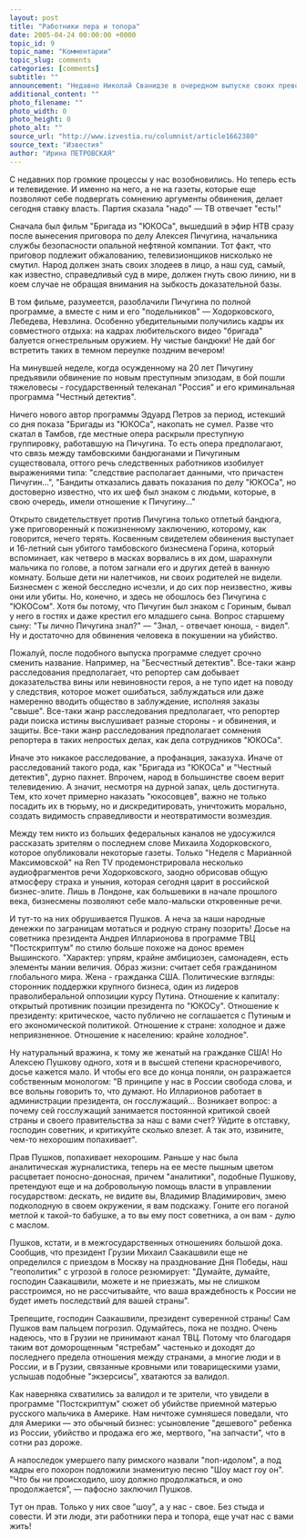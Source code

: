 ```yaml
---
layout: post
title: "Работники пера и топора"
date: 2005-04-24 00:00:00 +0000
topic_id: 9
topic_name: "Комментарии"
topic_slug: comments
categories: [comments]
subtitle: ""
announcement: "Недавно Николай Сванидзе в очередном выпуске своих превосходных \"Исторических хроник\" рассказывал об Андрее Януарьевиче Вышинском и о пропагандистском обеспечении громких процессов по делам \"врагов народа\", которые он вел. Процессы еще шли, а партийные газеты уже во все горло кричали: \"Собакам - собачья смерть!\" Не стоит сомневаться, что если бы в те жуткие времена существовало телевидение, оно кричало бы громче всех."
additional_content: ""
photo_filename: ""
photo_width: 0
photo_height: 0
photo_alt: ""
source_url: "http://www.izvestia.ru/columnist/article1662380"
source_text: "Известия"
author: "Ирина ПЕТРОВСКАЯ"
---
```

С недавних пор громкие процессы у нас возобновились. Но теперь есть и телевидение. И именно на него, а не на газеты, которые еще позволяют себе подвергать сомнению аргументы обвинения, делает сегодня ставку власть. Партия сказала "надо" &mdash; ТВ отвечает "есть!"

Сначала был фильм "Бригада из "ЮКОСа", вышедший в эфир НТВ сразу после вынесения приговора по делу Алексея Пичугина, начальника службы безопасности опальной нефтяной компании. Тот факт, что приговор подлежит обжалованию, телевизионщиков нисколько не смутил. Народ должен знать своих злодеев в лицо, а наш суд, самый, как известно, справедливый суд в мире, должен гнуть свою линию, ни в коем случае не обращая внимания на зыбкость доказательной базы.

В том фильме, разумеется, разоблачили Пичугина по полной программе, а вместе с ним и его "подельников" &mdash; Ходорковского, Лебедева, Невзлина. Особенно убедительными получились кадры их совместного отдыха: на кадрах любительского видео "бригада" балуется огнестрельным оружием. Ну чистые бандюки! Не дай бог встретить таких в темном переулке поздним вечером!

На минувшей неделе, когда осужденному на 20 лет Пичугину предъявили обвинение по новым преступным эпизодам, в бой пошли тяжеловесы - государственный телеканал "Россия" и его криминальная программа "Честный детектив".

Ничего нового автор программы Эдуард Петров за период, истекший со дня показа "Бригады из "ЮКОСа", накопать не сумел. Разве что скатал в Тамбов, где местные опера раскрыли преступную группировку, работавшую на Пичугина. То есть опера предполагают, что связь между тамбовскими бандюганами и Пичугиным существовала, оттого речь следственных работников изобилует выражениями типа: "следствие располагает данными, что причастен Пичугин...", "Бандиты отказались давать показания по делу "ЮКОСа", но достоверно известно, что их шеф был знаком с людьми, которые, в свою очередь, имели отношение к Пичугину..."

Открыто свидетельствует против Пичугина только отпетый бандюга, уже приговоренный к пожизненному заключению, которому, как говорится, нечего терять. Косвенным свидетелем обвинения выступает и 16-летний сын убитого тамбовского бизнесмена Горина, который вспоминает, как четверо в масках ворвались в их дом, шарахнули мальчика по голове, а потом загнали его и других детей в ванную комнату. Больше дети ни налетчиков, ни своих родителей не видели. Бизнесмен с женой бесследно исчезли, и до сих пор неизвестно, живы они или убиты. Но, конечно, и здесь не обошлось без Пичугина с "ЮКОСом". Хотя бы потому, что Пичугин был знаком с Гориным, бывал у него в гостях и даже крестил его младшего сына. Вопрос старшему сыну: "Ты лично Пичугина знал?" &mdash; "Знал, - отвечает юноша, - видел". Ну и достаточно для обвинения человека в покушении на убийство.

Пожалуй, после подобного выпуска программе следует срочно сменить название. Например, на "Бесчестный детектив". Все-таки жанр расследования предполагает, что репортер сам добывает доказательства вины или невиновности героя, а не тупо идет на поводу у следствия, которое может ошибаться, заблуждаться или даже намеренно вводить общество в заблуждение, исполняя заказы "свыше". Все-таки жанр расследования предполагает, что репортер ради поиска истины выслушивает разные стороны - и обвинения, и защиты. Все-таки жанр расследования предполагает сомнения репортера в таких непростых делах, как дела сотрудников "ЮКОСа".

Иначе это никакое расследование, а профанация, заказуха. Иначе от расследований такого рода, как "Бригада из "ЮКОСа" и "Честный детектив", дурно пахнет. Впрочем, народ в большинстве своем верит телевидению. А значит, несмотря на дурной запах, цель достигнута. Тем, кто хочет примерно наказать "юкосовцев", важно не только посадить их в тюрьму, но и дискредитировать, уничтожить морально, создать видимость справедливости и неотвратимости возмездия.

Между тем никто из больших федеральных каналов не удосужился рассказать зрителям о последнем слове Михаила Ходорковского, которое опубликовали некоторые газеты. Только "Неделя с Марианной Максимовской" на Ren TV продемонстрировала несколько аудиофрагментов речи Ходорковского, заодно обрисовав общую атмосферу страха и уныния, которая сегодня царит в российской бизнес-элите. Лишь в Лондоне, как большевики в начале прошлого века, бизнесмены позволяют себе мало-мальски откровенные речи.

И тут-то на них обрушивается Пушков. А неча за наши народные денежки по заграницам мотаться и родную страну позорить! Досье на советника президента Андрея Илларионова в программе ТВЦ "Постскриптум" по стилю больше похоже на донос времен Вышинского. "Характер: упрям, крайне амбициозен, самонадеян, есть элементы мании величия. Образ жизни: считает себя гражданином глобального мира. Жена - гражданка США. Политические взгляды: сторонник поддержки крупного бизнеса, один из лидеров праволиберальной оппозиции курсу Путина. Отношение к капиталу: открытый противник позиции президента по "ЮКОСу". Отношение к президенту: критическое, часто публично не соглашается с Путиным и его экономической политикой. Отношение к стране: холодное и даже неприязненное. Отношение к населению: крайне холодное".

Ну натуральный вражина, к тому же женатый на гражданке США! Но Алексею Пушкову одного, хотя и в высшей степени красноречивого, досье кажется мало. И чтобы его все до конца поняли, он разражается собственным монологом: "В принципе у нас в России свобода слова, и все вольны говорить то, что думают. Но Илларионов работает в администрации президента, он госслужащий... Возникает вопрос: а почему сей госслужащий занимается постоянной критикой своей страны и своего правительства за наш с вами счет? Уйдите в отставку, господин советник, и критикуйте сколько влезет. А так это, извините, чем-то нехорошим попахивает".

Прав Пушков, попахивает нехорошим. Раньше у нас была аналитическая журналистика, теперь на ее месте пышным цветом расцветает поносно-доносная, причем "аналитики", подобные Пушкову, претендуют еще и на добровольную помощь власти в управлении государством: дескать, не видите вы, Владимир Владимирович, змею подколодную в своем окружении, я вам подскажу. Гоните его поганой метлой к такой-то бабушке, а то вы ему пост советника, а он вам - дулю с маслом. 

Пушков, кстати, и в межгосударственных отношениях большой дока. Сообщив, что президент Грузии Михаил Саакашвили еще не определился с приездом в Москву на празднование Дня Победы, наш "геополитик" с угрозой в голосе резюмирует: "Думайте, думайте, господин Саакашвили, можете и не приезжать, мы не слишком расстроимся, но не рассчитывайте, что ваша враждебность к России не будет иметь последствий для вашей страны". 

Трепещите, господин Саакашвили, президент суверенной страны! Сам Пушков вам пальцем погрозил. Одумайтесь, пока не поздно. Очень надеюсь, что в Грузии не принимают канал ТВЦ. Потому что благодаря таким вот доморощенным "ястребам" частенько и доходят до последнего предела отношения между странами, а многие люди и в России, и в Грузии, связанные кровными или товарищескими узами, услышав подобные "экзерсисы", хватаются за валидол.

Как наверняка схватились за валидол и те зрители, что увидели в программе "Постскриптум" сюжет об убийстве приемной матерью русского мальчика в Америке. Нам ничтоже сумняшеся поведали, что для Америки &mdash; это обычный бизнес: усыновление "дешевого" ребенка из России, убийство и продажа его же, мертвого, "на запчасти", что в сотни раз дороже. 

А напоследок умершего папу римского назвали "поп-идолом", а под кадры его похорон подложили знаменитую песню "Шоу маст гоу он". "Что бы ни происходило, шоу должно продолжаться, и оно продолжается", &mdash; пафосно заключил Пушков.

Тут он прав. Только у них свое "шоу", а у нас - свое. Без стыда и совести. И эти люди, эти работники пера и топора, еще учат нас с вами жить!
